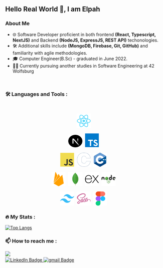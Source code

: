 ## Hello Real World 👋, I am Elpah
<div id="header" align="center">
</div>

### About Me
- 🌐 Software Developer proficient in both frontend **(React, Typescript, NextJS)**  and Backend **(NodeJS, ExpressJS, REST API)** techonologies.
- 🛠️ Additional skills include **(MongoDB, Firebase, Git, GitHub)** and familiarity with agile methodologies.
- 🎓 Computer Engineer(B.Sc) - graduated in June 2022.
- 👨‍💻 Currently pursuing another studies in Software Engineering at 42 Wolfsburg

<br/>

### :hammer_and_wrench: Languages and Tools :
<br/>
<p align="center">
    <img src="https://github.com/devicons/devicon/blob/master/icons/react/react-original.svg" title="React" alt="React" width="45" height="45"/>&nbsp;
 </p>
 <p align="center">
     <img src="https://github.com/devicons/devicon/blob/master/icons/nextjs/nextjs-original.svg" title="NextJs" alt="NextJs" width="45" height="40"/>&nbsp;
      <img src="https://github.com/devicons/devicon/blob/master/icons/typescript/typescript-original.svg" title="Typescript" alt="Typescript" width="45" height="45"/>&nbsp;
 </p>
  <p align="center">
    <img src="https://github.com/devicons/devicon/blob/master/icons/javascript/javascript-original.svg" title="JavaScript" alt="JavaScript" width="45" height="45"/>&nbsp;
    <img src="https://github.com/devicons/devicon/blob/master/icons/c/c-line.svg" title="C" alt="C" width="45" height="45"/>&nbsp;
    <img src="https://github.com/devicons/devicon/blob/master/icons/cplusplus/cplusplus-original.svg" title="coo" alt="cpp" width="45" height="45"/>&nbsp;
 </p>
 <p align="center">
    <img src="https://github.com/devicons/devicon/blob/master/icons/firebase/firebase-plain.svg" title="Firebase" alt="Firebase" width="45" height="45"/>&nbsp;
    <img src="https://github.com/devicons/devicon/blob/master/icons/mongodb/mongodb-original.svg" title="MongoDb" alt="MongoDb" width="45" height="45"/>&nbsp;
     <img src="https://github.com/devicons/devicon/blob/master/icons/express/express-original.svg" title="Express" alt="Express" width="45" height="45"/>&nbsp;
    <img src="https://github.com/devicons/devicon/blob/master/icons/nodejs/nodejs-original-wordmark.svg" title="NodeJS" alt="NodeJS" width="45" height="45"/>&nbsp;
    </p>
<p align="center">
   <img src="https://github.com/devicons/devicon/blob/master/icons/tailwindcss/tailwindcss-original.svg" title="Tailwind Css" alt="Tailwind Css" width="45" height="45"/>&nbsp;
   <img src="https://github.com/devicons/devicon/blob/master/icons/sass/sass-original.svg" title="Sass" alt="Sass" width="45" height="45"/>&nbsp;
   <img src="https://github.com/devicons/devicon/blob/master/icons/figma/figma-original.svg" title="Figma" alt="Figma" width="45" height="45"/>&nbsp;
 </p>

### :fire: My Stats :
[![Top Langs](https://github-readme-stats.vercel.app/api/top-langs/?username=elpah&layout=compact&theme=vision-friendly-dark)](https://github.com/anuraghazra/github-readme-stats)

### :mailbox: How to reach me :

<div id="">
  <img src="https://media.giphy.com/media/M9gbBd9nbDrOTu1Mqx/giphy.gif" width="100"/>
<div id="badges">
  <a href="https://www.linkedin.com/in/elpachris/">
    <img src="https://img.shields.io/badge/LinkedIn-blue?style=for-the-badge&logo=linkedin&logoColor=white" alt="LinkedIn Badge"/>
  </a>
  <a href="mailto:obengelpachris@gmail.com">
    <img src="https://img.shields.io/badge/gmail-red?style=for-the-badge&logo=gmail&logoColor=red" alt="gmail Badge"/>
  </a>
</div>
</div>

